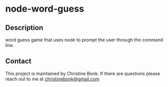 # node-word-guess


## Description
word guess game that uses node to prompt the user through the command line.


## Contact
This project is maintained by Christine Bonk. If there are questions please reach out to me at christinebonk@gmail.com